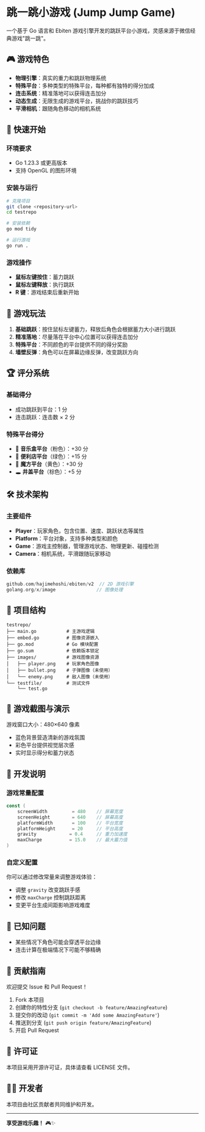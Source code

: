# 跳一跳小游戏 (Jump Jump Game)

一个基于 Go 语言和 Ebiten 游戏引擎开发的跳跃平台小游戏，灵感来源于微信经典游戏"跳一跳"。

## 🎮 游戏特色

- **物理引擎**：真实的重力和跳跃物理系统
- **特殊平台**：多种类型的特殊平台，每种都有独特的得分加成
- **连击系统**：精准落地可以获得连击加分
- **动态生成**：无限生成的游戏平台，挑战你的跳跃技巧
- **平滑相机**：跟随角色移动的相机系统

## 🚀 快速开始

### 环境要求

- Go 1.23.3 或更高版本
- 支持 OpenGL 的图形环境

### 安装与运行

```bash
# 克隆项目
git clone <repository-url>
cd testrepo

# 安装依赖
go mod tidy

# 运行游戏
go run .
```

### 游戏操作

- **鼠标左键按住**：蓄力跳跃
- **鼠标左键释放**：执行跳跃
- **R 键**：游戏结束后重新开始

## 🎯 游戏玩法

1. **基础跳跃**：按住鼠标左键蓄力，释放后角色会根据蓄力大小进行跳跃
2. **精准落地**：尽量落在平台中心位置可以获得连击加分
3. **特殊平台**：不同颜色的平台提供不同的得分奖励
4. **墙壁反弹**：角色可以在屏幕边缘反弹，改变跳跃方向

## 🏆 评分系统

### 基础得分
- 成功跳跃到平台：1 分
- 连击跳跃：连击数 × 2 分

### 特殊平台得分
- 🎵 **音乐盒平台**（粉色）：+30 分
- 🏪 **便利店平台**（绿色）：+15 分
- 🎲 **魔方平台**（黄色）：+30 分
- 🕳️ **井盖平台**（棕色）：+5 分

## 🛠️ 技术架构

### 主要组件

- **Player**：玩家角色，包含位置、速度、跳跃状态等属性
- **Platform**：平台对象，支持多种类型和颜色
- **Game**：游戏主控制器，管理游戏状态、物理更新、碰撞检测
- **Camera**：相机系统，平滑跟随玩家移动

### 依赖库

```go
github.com/hajimehoshi/ebiten/v2  // 2D 游戏引擎
golang.org/x/image               // 图像处理
```

## 📁 项目结构

```
testrepo/
├── main.go           # 主游戏逻辑
├── embed.go          # 图像资源嵌入
├── go.mod            # Go 模块配置
├── go.sum            # 依赖版本锁定
├── images/           # 游戏图像资源
│   ├── player.png    # 玩家角色图像
│   ├── bullet.png    # 子弹图像（未使用）
│   └── enemy.png     # 敌人图像（未使用）
└── testfile/         # 测试文件
    └── test.go
```

## 🎨 游戏截图与演示

游戏窗口大小：480×640 像素
- 蓝色背景营造清新的游戏氛围
- 彩色平台提供视觉层次感
- 实时显示得分和蓄力状态

## 🔧 开发说明

### 游戏常量配置

```go
const (
    screenWidth         = 480    // 屏幕宽度
    screenHeight        = 640    // 屏幕高度
    platformWidth       = 100    // 平台宽度
    platformHeight      = 20     // 平台高度
    gravity            = 0.4     // 重力加速度
    maxCharge          = 15.0    // 最大蓄力值
)
```

### 自定义配置

你可以通过修改常量来调整游戏体验：
- 调整 `gravity` 改变跳跃手感
- 修改 `maxCharge` 控制跳跃距离
- 变更平台生成间距影响游戏难度

## 🐛 已知问题

- 某些情况下角色可能会穿透平台边缘
- 连击计算在极端情况下可能不够精确

## 🤝 贡献指南

欢迎提交 Issue 和 Pull Request！

1. Fork 本项目
2. 创建你的特性分支 (`git checkout -b feature/AmazingFeature`)
3. 提交你的改动 (`git commit -m 'Add some AmazingFeature'`)
4. 推送到分支 (`git push origin feature/AmazingFeature`)
5. 开启 Pull Request

## 📄 许可证

本项目采用开源许可证，具体请查看 LICENSE 文件。

## 👨‍💻 开发者

本项目由社区贡献者共同维护和开发。

---

**享受游戏乐趣！** 🎮✨